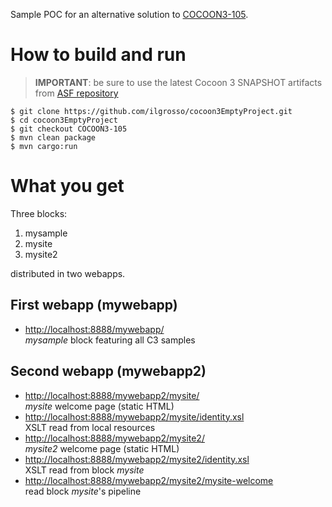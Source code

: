 Sample POC for an alternative solution to [COCOON3-105](https://issues.apache.org/jira/browse/COCOON3-105).

# How to build and run

> **IMPORTANT**: be sure to use the latest Cocoon 3 SNAPSHOT artifacts from 
[ASF repository](https://repository.apache.org/content/repositories/snapshots/org/apache/cocoon/)

    $ git clone https://github.com/ilgrosso/cocoon3EmptyProject.git
    $ cd cocoon3EmptyProject
    $ git checkout COCOON3-105
    $ mvn clean package
    $ mvn cargo:run
    
# What you get

Three blocks:
 1. mysample
 2. mysite
 3. mysite2

distributed in two webapps.

## First webapp (mywebapp)

 * [http://localhost:8888/mywebapp/](http://localhost:8888/mywebapp/)<br/>
_mysample_ block featuring all C3 samples

## Second webapp (mywebapp2)

 * [http://localhost:8888/mywebapp2/mysite/](http://localhost:8888/mywebapp2/mysite/)<br/>
_mysite_ welcome page (static HTML)
 * [http://localhost:8888/mywebapp2/mysite/identity.xsl](http://localhost:8888/mywebapp2/mysite/identity.xsl)<br/>
XSLT read from local resources
 * [http://localhost:8888/mywebapp2/mysite2/](http://localhost:8888/mywebapp2/mysite2/)<br/>
_mysite2_ welcome page (static HTML)
 * [http://localhost:8888/mywebapp2/mysite2/identity.xsl](http://localhost:8888/mywebapp2/mysite2/identity.xsl)<br/>
XSLT read from block _mysite_
 * [http://localhost:8888/mywebapp2/mysite2/mysite-welcome](http://localhost:8888/mywebapp2/mysite2/mysite-welcome)<br/>
read block _mysite_'s pipeline
